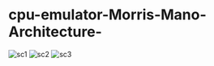 # cpu-emulator-Morris-Mano-Architecture-

![sc1](https://user-images.githubusercontent.com/77461625/171758365-a46d4941-de62-459b-a7ca-2037d00fe780.png)
![sc2](https://user-images.githubusercontent.com/77461625/171758399-c9e09f23-4f5d-4e49-9d44-161675711513.png)
![sc3](https://user-images.githubusercontent.com/77461625/171758405-a5cc8f21-e8dc-4524-86a6-3238b909b7dc.png)
